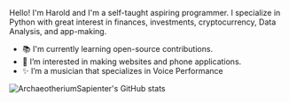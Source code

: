 Hello! I'm Harold and I'm a self-taught aspiring programmer. I specialize in Python with great interest in finances, investments, cryptocurrency, Data Analysis, and app-making. 

- 📚 I'm currently learning open-source contributions.
- 👀 I’m interested in making websites and phone applications.
- ✨ I’m a musician that specializes in Voice Performance

![ArchaeotheriumSapienter's GitHub stats](https://github-readme-stats.vercel.app/api?username=ArchaeotheriumSapienter&count_private=true&show_icons=true?theme=react)


<!---
ArchaeotheriumSapienter/ArchaeotheriumSapienter is a ✨ special ✨ repository because its `README.md` (this file) appears on your GitHub profile.
You can click the Preview link to take a look at your changes.
--->
